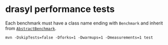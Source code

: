 # drasyl performance tests

Each benchmark must have a class name ending with `Benchmark` and inherit from [`AbstractBenchmark`](src/test/java/org/drasyl/AbstractBenchmark.java).

```shell
mvn -DskipTests=false -Dforks=1 -Dwarmups=1 -Dmeasurements=1 test
```
